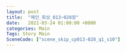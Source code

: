 ```yaml
---
layout: post
title:  "메인_회상_013~028장"
date:   2021-03-24 01:00:00 +0000
categories: Main
Tags: Story Main
SceneCode: ["scene_skip_cp013-028_q1_s10"]
---
```

